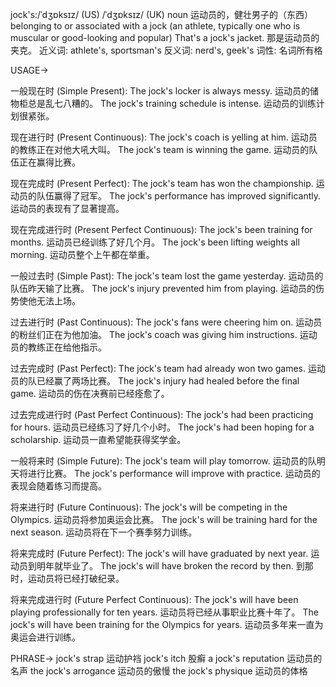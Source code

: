 jock's:/ˈdʒɒksɪz/ (US) /ˈdʒɒksɪz/ (UK)
noun
运动员的，健壮男子的（东西）
belonging to or associated with a jock (an athlete, typically one who is muscular or good-looking and popular)
That's a jock's jacket. 那是运动员的夹克。
近义词: athlete's, sportsman's
反义词: nerd's, geek's
词性: 名词所有格


USAGE->

一般现在时 (Simple Present):
The jock's locker is always messy.  运动员的储物柜总是乱七八糟的。
The jock's training schedule is intense.  运动员的训练计划很紧张。


现在进行时 (Present Continuous):
The jock's coach is yelling at him.  运动员的教练正在对他大吼大叫。
The jock's team is winning the game.  运动员的队伍正在赢得比赛。


现在完成时 (Present Perfect):
The jock's team has won the championship. 运动员的队伍赢得了冠军。
The jock's performance has improved significantly. 运动员的表现有了显著提高。


现在完成进行时 (Present Perfect Continuous):
The jock's been training for months. 运动员已经训练了好几个月。
The jock's been lifting weights all morning.  运动员整个上午都在举重。


一般过去时 (Simple Past):
The jock's team lost the game yesterday. 运动员的队伍昨天输了比赛。
The jock's injury prevented him from playing. 运动员的伤势使他无法上场。


过去进行时 (Past Continuous):
The jock's fans were cheering him on.  运动员的粉丝们正在为他加油。
The jock's coach was giving him instructions. 运动员的教练正在给他指示。


过去完成时 (Past Perfect):
The jock's team had already won two games. 运动员的队已经赢了两场比赛。
The jock's injury had healed before the final game. 运动员的伤在决赛前已经痊愈了。


过去完成进行时 (Past Perfect Continuous):
The jock's had been practicing for hours. 运动员已经练习了好几个小时。
The jock's had been hoping for a scholarship. 运动员一直希望能获得奖学金。


一般将来时 (Simple Future):
The jock's team will play tomorrow. 运动员的队明天将进行比赛。
The jock's performance will improve with practice.  运动员的表现会随着练习而提高。


将来进行时 (Future Continuous):
The jock's will be competing in the Olympics. 运动员将参加奥运会比赛。
The jock's will be training hard for the next season. 运动员将在下一个赛季努力训练。


将来完成时 (Future Perfect):
The jock's will have graduated by next year. 运动员到明年就毕业了。
The jock's will have broken the record by then. 到那时，运动员将已经打破纪录。


将来完成进行时 (Future Perfect Continuous):
The jock's will have been playing professionally for ten years. 运动员将已经从事职业比赛十年了。
The jock's will have been training for the Olympics for years. 运动员多年来一直为奥运会进行训练。



PHRASE->
jock's strap 运动护裆
jock's itch  股癣
a jock's reputation  运动员的名声
the jock's arrogance  运动员的傲慢
the jock's physique  运动员的体格
